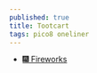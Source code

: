 ```yaml
---
published: true
title: Tootcart
tags: pico8 oneliner
---
```

> 

- [🎆 Fireworks](https://github.com/jesstelford/pico8-tootcart-fireworks/blob/main/README.md)
